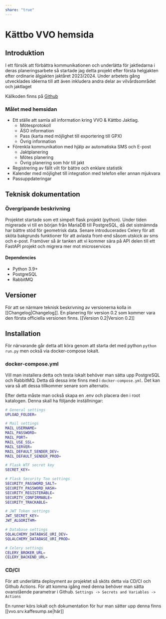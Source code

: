 ```yaml
---
share: "true"
---
```



# Kättbo VVO hemsida

## Introduktion
I ett försök att förbättra kommunikationen och underlätta för jaktledarna i deras planeringsarbete så startade jag detta projekt efter första helgjakten efter ordinarie älgjakten jaktåret 2023/2024. Under arbetets gång utvecklades idéerna till att även inkludera andra delar av vilvårdsområdet och jaktlaget

Källkoden finns på [Github](https://www.github.com/eijnar/kattbo-vvo-web)
### Målet med hemsidan

 - Ett ställe att samla all information kring VVO & Kättbo Jaktlag.
	 - Mötesprotokoll
	 - ÄSO information
	 - Pass (karta med möjlighet till exportering till GPX)
	 - Övrig information
 - Förenkla kommunikation med hjälp av automatiska SMS och E-post
	 - Jaktplanering
	 - Mötes planering
	 - Övrig planering som hör till jakt
 - Registrering av fällt vilt för bättre och enklare statistik
 - Kalender med möjlighet till integration med telefon eller annan mjukvara
 - Passuppdateringar

## Teknisk dokumentation

### Övergripande beskrivning

Projektet startade som ett simpelt flask projekt (python). Under tiden migrerade vi till en början från MariaDB till PostgreSQL, då det sistnämnda har bättre stöd för geometrisk data. Senare introducerades Celery för att sköta bakgrunds funktioner för att avlasta front-end såsom utskick av sms och e-post. Framöver så är tanken att vi kommer sära på API delen till ett FastAPI projekt och migrera mer mot microservices
#### Dependencies

- Python 3.9+
- PostgreSQL
- RabbitMQ
## Versioner

För att se närmare teknisk beskrivning av versionerna kolla in [[Changelog|Changelog]]. 
En planering för version 0.2 som kommer vara den första officiella versionen finns. [[Version 0.2|Version 0.2]]

## Installation

För närvarande går detta att köra genom att starta det med python `python run.py` men också via docker-compose lokalt.

### docker-compose.yml

Vill man installera detta och testa lokalt behöver man sätta upp PostgreSQL och RabbitMQ. Detta då dessa inte finns med i `docker-compose.yml`. Det kan vara så att dessa tillkommer senare som alternativ. 

Efter detta måste man också skapa en .env och placera den i root katalogen. Denna skall ha följande inställningar:

``` bash
# General settings
UPLOAD_FOLDER=

# Mail settings
MAIL_USERNAME=
MAIL_PASSWORD=
MAIL_PORT=
MAIL_USE_SSL=
MAIL_SERVER=
MAIL_DEFAULT_SENDER_DEV=
MAIL_DEFAULT_SENDER_PROD=

# Flask WTF secret key
SECRET_KEY=

# Flask Security Too settings
SECURITY_PASSWORD_SALT=
SECURITY_PASSWORD_HASH=
SECURITY_REGISTERABLE=
SECURITY_CONFIRMABLE=
SECURITY_TRACKABLE=

# JWT Token settings
JWT_SECRET_KEY=
JWT_ALGORITHM=

# Database settings
SQLALCHEMY_DATABASE_URI_DEV=
SQLALCHEMY_DATABASE_URI_PROD=

# Celery settings
CELERY_BROKER_URL=
CELERY_BACKEND_URL=
```

### CD/CI

För att underlätta deployment av projektet så sköts detta via CD/CI och Github Actions. För att komma igång med denna behöver man sätta ovanstående parametrar i Github. `Settings -> Secrets and Variables -> Actions`

En runner körs lokalt och dokumentation för hur man sätter upp denna finns [[vvo.srv.kaffesump.se|här]]

